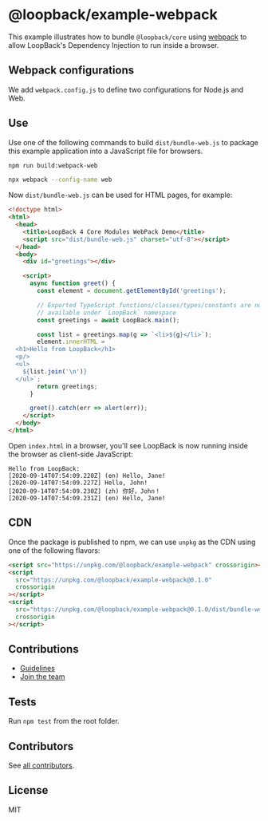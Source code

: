 # @loopback/example-webpack

This example illustrates how to bundle `@loopback/core` using
[webpack](https://webpack.js.org/) to allow LoopBack's Dependency Injection to
run inside a browser.

## Webpack configurations

We add `webpack.config.js` to define two configurations for Node.js and Web.

## Use

Use one of the following commands to build `dist/bundle-web.js` to package this
example application into a JavaScript file for browsers.

```sh
npm run build:webpack-web
```

```sh
npx webpack --config-name web
```

Now `dist/bundle-web.js` can be used for HTML pages, for example:

```html
<!doctype html>
<html>
  <head>
    <title>LoopBack 4 Core Modules WebPack Demo</title>
    <script src="dist/bundle-web.js" charset="utf-8"></script>
  </head>
  <body>
    <div id="greetings"></div>

    <script>
      async function greet() {
        const element = document.getElementById('greetings');

        // Exported TypeScript functions/classes/types/constants are now
        // available under `LoopBack` namespace
        const greetings = await LoopBack.main();

        const list = greetings.map(g => `<li>${g}</li>`);
        element.innerHTML = `
  <h1>Hello from LoopBack</h1>
  <p/>
  <ul>
    ${list.join('\n')}
  </ul>`;
        return greetings;
      }

      greet().catch(err => alert(err));
    </script>
  </body>
</html>
```

Open `index.html` in a browser, you'll see LoopBack is now running inside the
browser as client-side JavaScript:

```
Hello from LoopBack:
[2020-09-14T07:54:09.220Z] (en) Hello, Jane!
[2020-09-14T07:54:09.227Z] Hello, John!
[2020-09-14T07:54:09.230Z] (zh) 你好，John！
[2020-09-14T07:54:09.231Z] (en) Hello, Jane!
```

## CDN

Once the package is published to npm, we can use `unpkg` as the CDN using one of
the following flavors:

```html
<script src="https://unpkg.com/@loopback/example-webpack" crossorigin></script>
<script
  src="https://unpkg.com/@loopback/example-webpack@0.1.0"
  crossorigin
></script>
<script
  src="https://unpkg.com/@loopback/example-webpack@0.1.0/dist/bundle-web.js"
  crossorigin
></script>
```

## Contributions

- [Guidelines](https://github.com/loopbackio/loopback-next/blob/master/docs/CONTRIBUTING.md)
- [Join the team](https://github.com/loopbackio/loopback-next/issues/110)

## Tests

Run `npm test` from the root folder.

## Contributors

See
[all contributors](https://github.com/loopbackio/loopback-next/graphs/contributors).

## License

MIT
